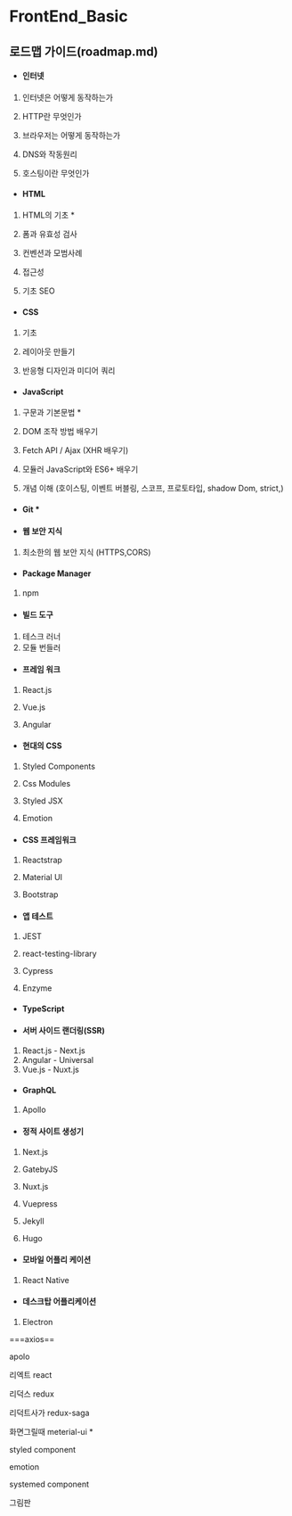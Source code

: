 # FrontEnd_Basic

##  로드맵 가이드(roadmap.md)

- ####  인터넷

1. 인터넷은 어떻게 동작하는가

2. HTTP란 무엇인가
3. 브라우저는 어떻게 동작하는가

4. DNS와 작동원리

5. 호스팅이란 무엇인가


- ####  HTML

1. HTML의 기초 *

2. 폼과 유효성 검사

3. 컨벤션과 모범사례

4. 접근성

5. 기초 SEO


- ####  CSS

1. 기초

2. 레이아웃 만들기

3.  반응형 디자인과 미디어 쿼리


- ####  JavaScript

1. 구문과 기본문법 *

2. DOM 조작 방법 배우기

3. Fetch API / Ajax (XHR 배우기)

4. 모듈러 JavaScript와 ES6+ 배우기

5. 개념 이해 (호이스팅, 이벤트 버블링, 스코프, 프로토타입, shadow Dom, strict,)


- #### Git *

- #### 웹 보안 지식 

1. 최소한의 웹 보안 지식 (HTTPS,CORS)


- #### Package Manager

1. npm


- #### 빌드 도구

1. 테스크 러너
2. 모듈 번들러

- ####  프레임 워크

1. React.js

2. Vue.js

3. Angular


- ####  현대의 CSS

1. Styled Components

2. Css Modules

3. Styled JSX

4. Emotion


- ####  CSS 프레임워크

1. Reactstrap

2. Material UI

3. Bootstrap


- #### 앱 테스트

1. JEST

2. react-testing-library

3. Cypress

4. Enzyme


- #### TypeScript

- #### 서버 사이드 랜더링(SSR)

1. React.js - Next.js
2. Angular - Universal
3. Vue.js - Nuxt.js

- ####  GraphQL

1. Apollo


- ####  정적 사이트 생성기

1. Next.js

2. GatebyJS

3. Nuxt.js

4. Vuepress

5. Jekyll

6. Hugo


- #### 모바일 어플리 케이션

1. React Native


- #### 데스크탑 어플리케이션

1. Electron



===axios==

apolo

리엑트 react

리덕스 redux

리덕트사가 redux-saga

 화면그릴때 meterial-ui *

styled component

emotion

systemed component



그림판